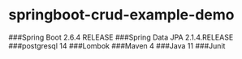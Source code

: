 # springboot-crud-example-demo

###Spring Boot 2.6.4 RELEASE
###Spring Data JPA 2.1.4.RELEASE
###postgresql 14
###Lombok
###Maven 4
###Java 11
###Junit
